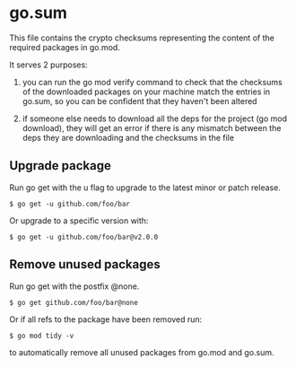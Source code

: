 # go.sum

This file contains the crypto checksums representing the content of the required
packages in go.mod.

It serves 2 purposes:

1. you can run the go mod verify command to check that the checksums of the
   downloaded packages on your machine match the entries in go.sum, so you can
   be confident that they haven't been altered

2. if someone else needs to download all the deps for the project (go mod
   download), they will get an error if there is any mismatch between the deps
   they are downloading and the checksums in the file


## Upgrade package
Run go get with the u flag to upgrade to the latest minor or patch release.

```
$ go get -u github.com/foo/bar
```

Or upgrade to a specific version with:

```
$ go get -u github.com/foo/bar@v2.0.0
```


## Remove unused packages

Run go get with the postfix @none.

```
$ go get github.com/foo/bar@none
```

Or if all refs to the package have been removed run:
```
$ go mod tidy -v
```

to automatically remove all unused packages from go.mod and go.sum.
